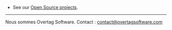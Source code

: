 
* See our [Open Source projects]([https://opensource.microsoft.com/projects/](https://github.com/orgs/OverTag-Software/projects)).

----

Nous sommes Overtag Software. Contact : contact@overtagsoftware.com
